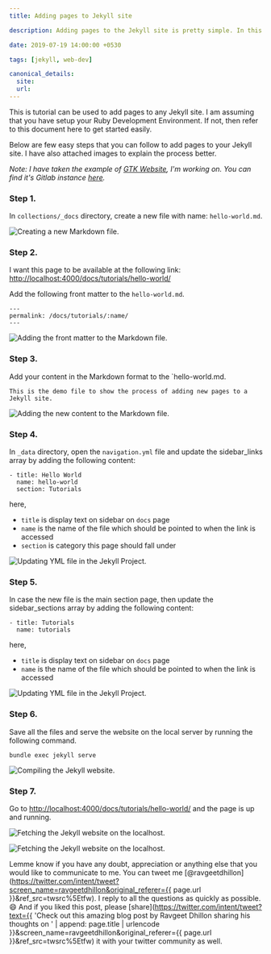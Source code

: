 ```yaml
---
title: Adding pages to Jekyll site

description: Adding pages to the Jekyll site is pretty simple. In this blog, I share with you some important steps on how to add pages to a documentation website, but the method is universal to any website you want.

date: 2019-07-19 14:00:00 +0530

tags: [jekyll, web-dev]

canonical_details:
  site:
  url:
---
```


This is tutorial can be used to add pages to any Jekyll site. I am assuming that you have setup your Ruby Development Environment. If not, then refer to this document here to get started easily.

Below are few easy steps that you can follow to add pages to your Jekyll site. I have also attached images to explain the process better.

*Note: I have taken the example of [GTK Website][gtk-website], I'm working on. You can find it's Gitlab instance [here][gitlab-repo].*

### Step 1.
In `collections/_docs` directory, create a new file with name: `hello-world.md`.

![Creating a new Markdown file.](/assets/images/blog/adding-pages-to-jekyll-site-screen-1.png)

### Step 2.
I want this page to be available at the following link: [http://localhost:4000/docs/tutorials/hello-world/](http://localhost:4000/docs/tutorials/hello-world/)

Add the following front matter to the `hello-world.md`.
```
---
permalink: /docs/tutorials/:name/
---
```

![Adding the front matter to the Markdown file.](/assets/images/blog/adding-pages-to-jekyll-site-screen-2.png)

### Step 3.
Add your content in the Markdown format to the `hello-world.md.

```
This is the demo file to show the process of adding new pages to a Jekyll site.
```

![Adding the new content to the Markdown file.](/assets/images/blog/adding-pages-to-jekyll-site-screen-3.png)

### Step 4.
In `_data` directory, open the `navigation.yml` file and update the sidebar_links array by adding the following content:

```
- title: Hello World
  name: hello-world
  section: Tutorials
```

here,
* `title` is display text on sidebar on `docs` page
* `name` is the name of the file which should be pointed to when the link is accessed
* `section` is category this page should fall under

![Updating YML file in the Jekyll Project.](/assets/images/blog/adding-pages-to-jekyll-site-screen-4.png)

### Step 5.
In case the new file is the main section page, then update the sidebar_sections array by adding the following content:
```
- title: Tutorials
  name: tutorials
```
here,
* `title` is display text on sidebar on `docs` page
* `name` is the name of the file which should be pointed to when the link is accessed

![Updating YML file in the Jekyll Project.](/assets/images/blog/adding-pages-to-jekyll-site-screen-5.png)

### Step 6.
Save all the files and serve the website on the local server by running the following command.
```
bundle exec jekyll serve
```

![Compiling the Jekyll website.](/assets/images/blog/adding-pages-to-jekyll-site-screen-6.png)

### Step 7.
Go to [http://localhost:4000/docs/tutorials/hello-world/](http://localhost:4000/docs/tutorials/hello-world/) and the page is up and running.

[gtk-website]: https://ravgeetdhillon.pages.gitlab.gnome.org/gtk-web/
[gitlab-repo]: https://gitlab.gnome.org/ravgeetdhillon/gtk-web

![Fetching the Jekyll website on the localhost.](/assets/images/blog/adding-pages-to-jekyll-site-screen-7.png)

![Fetching the Jekyll website on the localhost.](/assets/images/blog/adding-pages-to-jekyll-site-screen-8.png)

Lemme know if you have any doubt, appreciation or anything else that you would like to communicate to me. You can tweet me [@ravgeetdhillon](https://twitter.com/intent/tweet?screen_name=ravgeetdhillon&original_referer={{ page.url }}&ref_src=twsrc%5Etfw). I reply to all the questions as quickly as possible. 😄 And if you liked this post, please [share](https://twitter.com/intent/tweet?text={{ 'Check out this amazing blog post by Ravgeet Dhillon sharing his thoughts on ' | append: page.title | urlencode }}&screen_name=ravgeetdhillon&original_referer={{ page.url }}&ref_src=twsrc%5Etfw) it with your twitter community as well.
